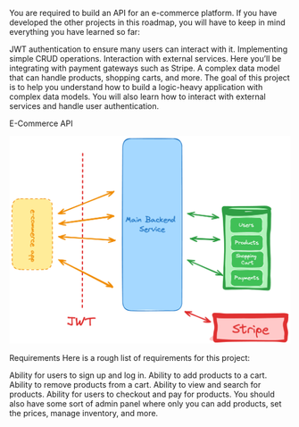 You are required to build an API for an e-commerce platform. If you have developed the other projects in this roadmap, you will have to keep in mind everything you have learned so far:

JWT authentication to ensure many users can interact with it.
Implementing simple CRUD operations.
Interaction with external services. Here you’ll be integrating with payment gateways such as Stripe.
A complex data model that can handle products, shopping carts, and more.
The goal of this project is to help you understand how to build a logic-heavy application with complex data models. You will also learn how to interact with external services and handle user authentication.

E-Commerce API

![alt text](image.png)


Requirements
Here is a rough list of requirements for this project:

Ability for users to sign up and log in.
Ability to add products to a cart.
Ability to remove products from a cart.
Ability to view and search for products.
Ability for users to checkout and pay for products.
You should also have some sort of admin panel where only you can add products, set the prices, manage inventory, and more.